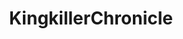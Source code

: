 ---
title: KingkillerChronicle
crosslinks:
- Fantasy
- livven
- explainlikeimfive
- xkcd
- kingkillerchronicles
- Tak
- AskScienceFiction
- UnearthedArcana
- WritingPrompts
- OutOfTheLoop
- Cosmere
- crochet
- lost
- IAmA
- FanTheories
- rickandmorty
- AskReddit
- RoastMe
- negativewithgold
- Art
---